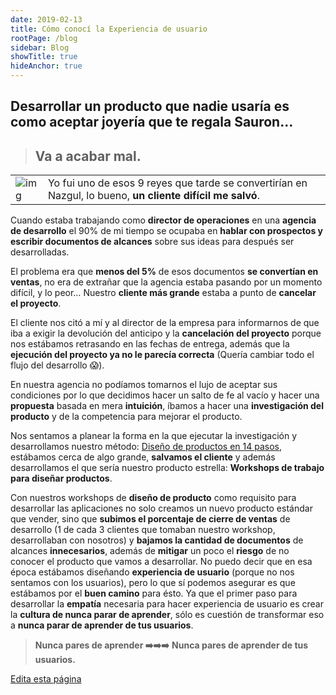 ```yaml
---
date: 2019-02-13
title: Cómo conocí la Experiencia de usuario
rootPage: /blog
sidebar: Blog
showTitle: true
hideAnchor: true
---
```


<!-- [Next Blog](/blog/first-blog) -->


## Desarrollar un producto que nadie usaría es como aceptar joyería que te regala Sauron…

> ## Va a acabar mal.

|                                                              |                                                              |
| ------------------------------------------------------------ | ------------------------------------------------------------ |
| ![img](https://img-9gag-fun.9cache.com/photo/aD1xvKZ_700bwp.webp) | Yo fui uno de esos 9 reyes que tarde se convertirían en Nazgul, lo bueno, **un cliente difícil me salvó**. |

Cuando estaba trabajando como **director de operaciones** en una **agencia de desarrollo** el 90% de mi tiempo se ocupaba en **hablar con prospectos y escribir documentos de alcances** sobre sus ideas para después ser desarrolladas.

El problema era que **menos del 5%** de esos documentos **se convertían en ventas**, no era de extrañar que la agencia estaba pasando por un momento difícil, y lo peor… Nuestro **cliente más grande** estaba a punto de **cancelar el proyecto**.

El cliente nos citó a mí y al director de la empresa para informarnos de que iba a exigir la devolución del anticipo y la **cancelación del proyecto** porque nos estábamos retrasando en las fechas de entrega, además que la **ejecución del proyecto ya no le parecía correcta** (Quería cambiar todo el flujo del desarrollo 😱).

En nuestra agencia no podíamos tomarnos el lujo de aceptar sus condiciones por lo que decidimos hacer un salto de fe al vacío y hacer una **propuesta** basada en mera **intuición**, íbamos a hacer una **investigación del producto** y de la competencia para mejorar el producto.

Nos sentamos a planear la forma en la que ejecutar la investigación y desarrollamos nuestro método: [Diseño de productos en 14 pasos](https://behar.io/diseno-de-producto-en-14-pasos/), estábamos cerca de algo grande, **salvamos el cliente** y además desarrollamos el que sería nuestro producto estrella: **Workshops de trabajo para diseñar productos**.

Con nuestros workshops de **diseño de producto** como requisito para desarrollar las aplicaciones no solo creamos un nuevo producto estándar que vender, sino que **subimos el porcentaje de cierre de ventas** de desarrollo (1 de cada 3 clientes que tomaban nuestro workshop, desarrollaban con nosotros) y **bajamos la cantidad de documentos** de alcances **innecesarios**, además de **mitigar** un poco el **riesgo** de no conocer el producto que vamos a desarrollar.
No puedo decir que en esa época estábamos diseñando **experiencia de usuario** (porque no nos sentamos con los usuarios), pero lo que sí podemos asegurar es que estábamos por el **buen camino** para ésto. Ya que el primer paso para desarrollar la **empatía** necesaria para hacer experiencia de usuario es crear la **cultura de nunca parar de aprender**, sólo es cuestión de transformar eso a **nunca parar de aprender de tus usuarios**.

> **Nunca pares de aprender ➡️➡️➡️** **Nunca pares de aprender de tus usuarios.**

[Edita esta página](https://github.com/behagoras/behagorasmaster/blob/master/contents/blog/como-conoci-la-experiencia-de-usuario.md)